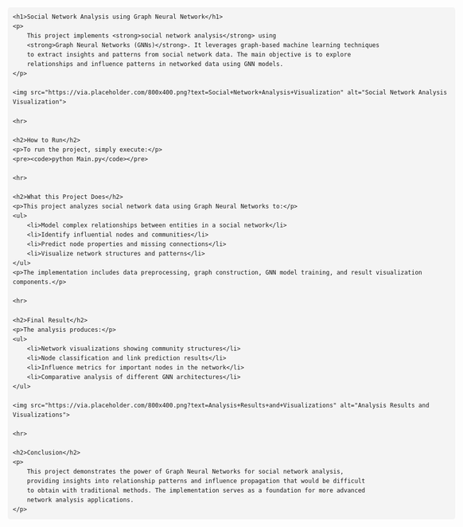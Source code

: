
<!DOCTYPE html>
<html lang="en">
<head>
    <meta charset="UTF-8">
    <title>Social Network Analysis using Graph Neural Network</title>
    <style>
        body {
            font-family: Arial, sans-serif;
            line-height: 1.6;
            max-width: 900px;
            margin: auto;
            padding: 20px;
        }
        h1, h2 {
            color: #2c3e50;
        }
        pre {
            background: #f4f4f4;
            padding: 10px;
            border-radius: 5px;
            overflow-x: auto;
        }
        img {
            max-width: 100%;
            margin: 20px 0;
            border-radius: 5px;
        }
        hr {
            border: 0;
            height: 1px;
            background: #ccc;
            margin: 40px 0;
        }
    </style>
</head>
<body>

    <h1>Social Network Analysis using Graph Neural Network</h1>
    <p>
        This project implements <strong>social network analysis</strong> using 
        <strong>Graph Neural Networks (GNNs)</strong>. It leverages graph-based machine learning techniques 
        to extract insights and patterns from social network data. The main objective is to explore 
        relationships and influence patterns in networked data using GNN models.
    </p>

    <img src="https://via.placeholder.com/800x400.png?text=Social+Network+Analysis+Visualization" alt="Social Network Analysis Visualization">

    <hr>

    <h2>How to Run</h2>
    <p>To run the project, simply execute:</p>
    <pre><code>python Main.py</code></pre>

    <hr>

    <h2>What this Project Does</h2>
    <p>This project analyzes social network data using Graph Neural Networks to:</p>
    <ul>
        <li>Model complex relationships between entities in a social network</li>
        <li>Identify influential nodes and communities</li>
        <li>Predict node properties and missing connections</li>
        <li>Visualize network structures and patterns</li>
    </ul>
    <p>The implementation includes data preprocessing, graph construction, GNN model training, and result visualization components.</p>

    <hr>

    <h2>Final Result</h2>
    <p>The analysis produces:</p>
    <ul>
        <li>Network visualizations showing community structures</li>
        <li>Node classification and link prediction results</li>
        <li>Influence metrics for important nodes in the network</li>
        <li>Comparative analysis of different GNN architectures</li>
    </ul>

    <img src="https://via.placeholder.com/800x400.png?text=Analysis+Results+and+Visualizations" alt="Analysis Results and Visualizations">

    <hr>

    <h2>Conclusion</h2>
    <p>
        This project demonstrates the power of Graph Neural Networks for social network analysis, 
        providing insights into relationship patterns and influence propagation that would be difficult 
        to obtain with traditional methods. The implementation serves as a foundation for more advanced 
        network analysis applications.
    </p>

</body>
</html>
